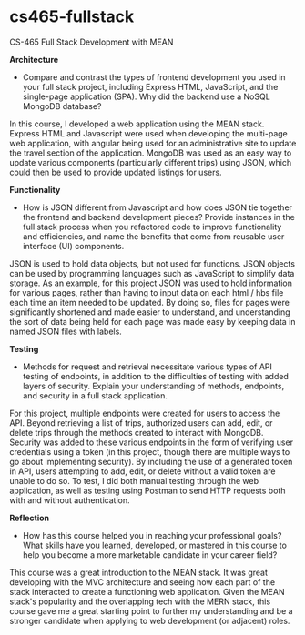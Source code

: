 # cs465-fullstack
CS-465 Full Stack Development with MEAN

**Architecture**

*  Compare and contrast the types of frontend development you used in your full stack project, including Express HTML, JavaScript, and the single-page application (SPA). Why did the backend use a NoSQL MongoDB database?

In this course, I developed a web application using the MEAN stack. Express HTML and Javascript were used when developing the multi-page web application, with angular being used for an administrative site to update the travel section of the application. MongoDB was used as an easy way to update various components (particularly different trips) using JSON, which could then be used to provide updated listings for users.

**Functionality**

* How is JSON different from Javascript and how does JSON tie together the frontend and backend development pieces? Provide instances in the full stack process when you refactored code to improve functionality and efficiencies, and name the benefits that come from reusable user interface (UI) components.

JSON is used to hold data objects, but not used for functions. JSON objects can be used by programming languages such as JavaScript to simplify data storage. As an example, for this project JSON was used to hold information for various pages, rather than having to input data on each html / hbs file each time an item needed to be updated. By doing so, files for pages were significantly shortened and made easier to understand, and understanding the sort of data being held for each page was made easy by keeping data in named JSON files with labels.

**Testing**

* Methods for request and retrieval necessitate various types of API testing of endpoints, in addition to the difficulties of testing with added layers of security. Explain your understanding of methods, endpoints, and security in a full stack application.

For this project, multiple endpoints were created for users to access the API. Beyond retrieving a list of trips, authorized users can add, edit, or delete trips through the methods created to interact with MongoDB. Security was added to these various endpoints in the form of verifying user credentials using a token (in this project, though there are multiple ways to go about implementing security). By including the use of a generated token in API, users attempting to add, edit, or delete without a valid token are unable to do so. To test, I did both manual testing through the web application, as well as testing using Postman to send HTTP requests both with and without authentication.

**Reflection**

* How has this course helped you in reaching your professional goals? What skills have you learned, developed, or mastered in this course to help you become a more marketable candidate in your career field?

This course was a great introduction to the MEAN stack. It was great developing with the MVC architecture and seeing how each part of the stack interacted to create a functioning web application. Given the MEAN stack's popularity and the overlapping tech with the MERN stack, this course gave me a great starting point to further my understanding and be a stronger candidate when applying to web development (or adjacent) roles.
